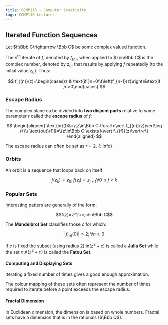 ```yaml
---
title: COMP116 - Computer Creativity
tags: COMP116 Lectures
---
```

## Iterated Function Sequences
Let $f:\Bbb C\rightarrow \Bbb C$ be some complex valued function.

The $n^{\text{th}}$ iterate of $f$, denoted by $f_(n)$, when applied to $z\in\Bbb C$ is the complex number, denoted by $z_n$, that results by applying $f$ repeatedly (to the initial value $z_0$). Thus:

$$
f_{(n)}(z)=\begin{cases}z & \text{if }n=0\\f\left(f_{n-1}(z)\right)&\text{if }n>0\end{cases}
$$

### Escape Radius
The complex plane ca be divided into **two disjoint parts** relative to some parameter $r$ called the **escape radius** of $f$:

$$
\begin{aligned}
\text{in}(f)&=\{z\in\Bbb C:\forall n\vert f_{(n)}(z)\vert\leq r\}\\
\text{out}(f)&=\{z\in\Bbb C:\exists k\vert f_{(f)}(z)\vert>r\}
\end{aligned}
$$

The escape radius can often be set as $r=2$.
{:.info}

### Orbits
An orbit is a sequence that loops back on itself:

$$f(z_k)=z_0;f(z_j)=z_{j+1}\forall 0\leq j<k$$

### Popular Sets
Interesting patters are generally of the form:

$$f(z)=z^2+c;c\in\Bbb C$$

The **Mandelbrot Set** classifies those $c$ for which:

$$\vert f_{(n)}(0)\vert\leq 2;\forall n\geq0$$

If $c$ is fixed the subset (using radius 2) $\text{in}(z^2+c)$ is called a **Julia Set** while the set $\text{out}(z^2+c)$ is called the **Fatou Set**.


#### Computing and Displaying Sets
Iterating a fixed number of times gives a good enough approximation.

The colour mapping of these sets often represent the number of times required to iterate before a point exceeds the escape radius.

#### Fractal Dimension
In Euclidean dimension, the dimension is based on whole numbers. Fractal sets have a dimension that is in the rationals ($\Bbb Q$).
